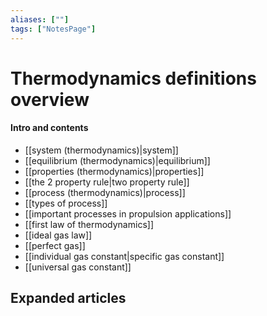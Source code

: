 ```yaml
---
aliases: [""]
tags: ["NotesPage"]
---
```


# Thermodynamics definitions overview

#### Intro and contents
- [[system (thermodynamics)|system]]
- [[equilibrium (thermodynamics)|equilibrium]]
- [[properties (thermodynamics)|properties]]
- [[the 2 property rule|two property rule]]
- [[process (thermodynamics)|process]]
- [[types of process]]
- [[important processes in propulsion applications]]
- [[first law of thermodynamics]]
- [[ideal gas law]]
- [[perfect gas]]
- [[individual gas constant|specific gas constant]]
- [[universal gas constant]]


## Expanded articles
